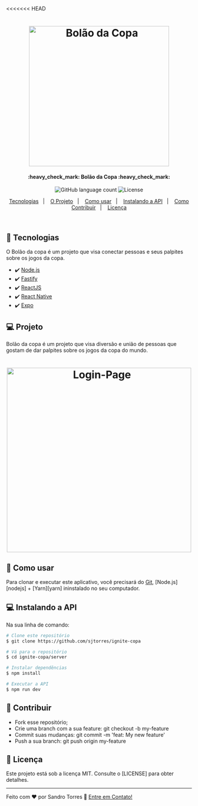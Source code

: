 <<<<<<< HEAD
<h1 align="center">
    <img alt="Bolão da Copa" title="#BolaoDaCopa" src="../github/logo.svg" width="380px" />
</h1>

<h4 align="center"> 
	:heavy_check_mark: Bolão da Copa :heavy_check_mark:
</h4>
<p align="center">
  <img alt="GitHub language count" src="https://img.shields.io/badge/made by-Sandro Torres-red">

   <img alt="License" src="https://img.shields.io/badge/license-MIT-red">
</p>
<p align="center">
  <a href="#tecnologias">Tecnologias</a>&nbsp;&nbsp;&nbsp;|&nbsp;&nbsp;&nbsp;
  <a href="#projeto">O Projeto</a>&nbsp;&nbsp;&nbsp;|&nbsp;&nbsp;&nbsp;
  <a href="#como-usar">Como usar</a>&nbsp;&nbsp;&nbsp;|&nbsp;&nbsp;&nbsp;
  <a href="#instalando-a-api">Instalando a API</a>&nbsp;&nbsp;&nbsp;|&nbsp;&nbsp;&nbsp;
  <a href="#contribuir">Como Contribuir</a>&nbsp;&nbsp;&nbsp;|&nbsp;&nbsp;&nbsp;
  <a href="#licença">Licença</a>
</p>

<br>

## 🚀 Tecnologias

O Bolão da copa é um projeto que visa conectar pessoas e seus palpites sobre os jogos da copa.

- :heavy_check_mark: [Node.js](https://nodejs.org/en/) 
- :heavy_check_mark: [Fastify](http://fastify.io/) 
- :heavy_check_mark: [ReactJS](https://reactjs.org) 
- :heavy_check_mark: [React Native](https://facebook.github.io/react-native/) 
- :heavy_check_mark: [Expo](https://expo.io/) 

## 💻 Projeto

Bolão da copa é um projeto que visa diversão e união de pessoas que gostam de dar palpites sobre os jogos da copa do mundo.

<h1 align="center">
    <img alt="Login-Page" title="Login-Page" src="#" width="500px" />
</h1>

## 🔖 Como usar

Para clonar e executar este aplicativo, você precisará do [Git](https://git-scm.com), [Node.js][nodejs] + [Yarn][yarn] ininstalado no seu computador.

## 💻 Instalando a API

Na sua linha de comando:
```bash
# Clone este repositório
$ git clone https://github.com/sjtorres/ignite-copa

# Vá para o repositório 
$ cd ignite-copa/server

# Instalar dependências
$ npm install

# Executar a API
$ npm run dev
```

## 🤔 Contribuir

- Fork esse repositório;
- Crie uma branch com a sua feature: git checkout -b my-feature
- Commit suas mudanças: git commit -m 'feat: My new feature'
- Push a sua branch: git push origin my-feature

## :memo: Licença

Este projeto está sob a licença MIT. Consulte o [LICENSE] para obter detalhes.

---

Feito com ♥ por Sandro Torres :wave: [Entre em Contato!](https://www.sandrotorres.com.br)
